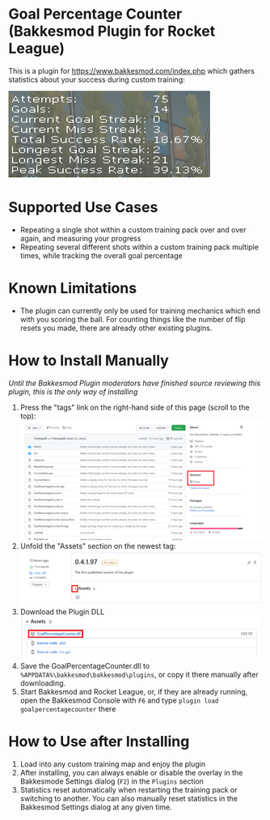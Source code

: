 # Goal Percentage Counter (Bakkesmod Plugin for Rocket League)

This is a plugin for https://www.bakkesmod.com/index.php which gathers statistics about your success during custom training:

![](./img/GoalPercentageCounterBanner.png)

# Supported Use Cases

- Repeating a single shot within a custom training pack over and over again, and measuring your progress
- Repeating several different shots within a custom training pack multiple times, while tracking the overall goal percentage

# Known Limitations

- The plugin can currently only be used for training mechanics which end with you scoring the ball. For counting things like the number of flip resets you made, there are already other existing plugins.

# How to Install Manually
*Until the Bakkesmod Plugin moderators have finished source reviewing this plugin, this is the only way of installing*

1. Press the "tags" link on the right-hand side of this page (scroll to the top):
   ![](./img/GitHubReleaseSection.png)
1. Unfold the "Assets" section on the newest tag:
   ![](./img/GitHubReleasePage.png)
1. Download the Plugin DLL
   ![](./img/GitHubPluginDLL.png)
1. Save the GoalPercentageCounter.dll to `%APPDATA%\bakkesmod\bakkesmod\plugins`, or copy it there manually after downloading.
1. Start Bakkesmod and Rocket League, or, if they are already running, open the Bakkesmod Console with `F6` and type `plugin load goalpercentagecounter` there

# How to Use after Installing
1. Load into any custom training map and enjoy the plugin
1. After installing, you can always enable or disable the overlay in the Bakkesmode Settings dialog (`F2`) in the `Plugins` section
1. Statistics reset automatically when restarting the training pack or switching to another. You can also manually reset statistics in the Bakkesmod Settings dialog at any given time.
